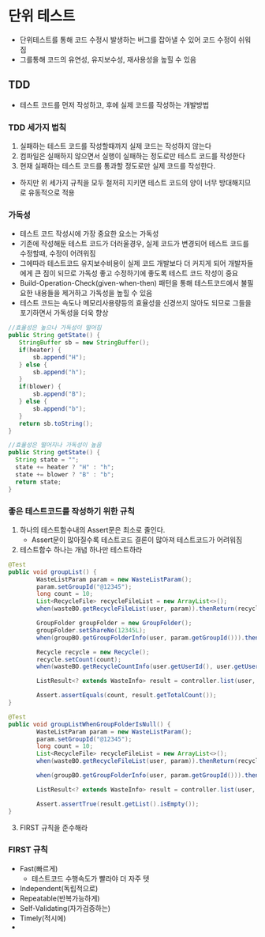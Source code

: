 # 단위 테스트
* 단위테스트를 통해 코드 수정시 발생하는 버그를 잡아낼 수 있어 코드 수정이 쉬워짐
* 그를통해 코드의 유연성, 유지보수성, 재사용성을 높힐 수 있음
## TDD
* 테스트 코드를 먼저 작성하고, 후에 실제 코드를 작성하는 개발방법
### TDD 세가지 법칙
1. 실패하는 테스트 코드를 작성할때까지 실제 코드는 작성하지 않는다
2. 컴파일은 실패하지 않으면서 실행이 실패하는 정도로만 테스트 코드를 작성한다
3. 현재 실패하는 테스트 코드를 통과할 정도로만 실제 코드를 작성한다.
* 하지만 위 세가지 규칙을 모두 철저히 지키면 테스트 코드의 양이 너무 방대해지므로 유동적으로 적용
### 가독성
* 테스트 코드 작성시에 가장 중요한 요소는 가독성
* 기존에 작성해둔 테스트 코드가 더러울경우, 실제 코드가 변경되어 테스트 코드를 수정할때, 수정이 어려워짐
* 그에따라 테스트코드 유지보수비용이 실제 코드 개발보다 더 커지게 되어 개발자들에게 큰 짐이 되므로 가독성 좋고 수정하기에 좋도록 테스트 코드 작성이 중요
* Build-Operation-Check(given-when-then) 패턴을 통해 테스트코드에서 불필요한 내용들을 제거하고 가독성을 높힐 수 있음
* 테스트 코드는 속도나 메모리사용량등의 효율성을 신경쓰지 않아도 되므로 그들을 포기하면서 가독성을 더욱 향상
```java
//효율성은 높으나 가독성이 떨어짐
public String getState() {
   StringBuffer sb = new StringBuffer(); 
   if(heater) {
	   sb.append("H"); 
   } else {
	   sb.append("h");
   }
   if(blower) {
	   sb.append("B"); 
   } else {
	   sb.append("b");
   }
   return sb.toString();
}

//효율성은 떨어지나 가독성이 높음
public String getState() {
  String state = "";
  state += heater ? "H" : "h"; 
  state += blower ? "B" : "b"; 
  return state;
}
```
### 좋은 테스트코드를 작성하기 위한 규칙
1. 하나의 테스트함수내의 Assert문은 최소로 줄인다.
   * Assert문이 많아질수록 테스트코드 결론이 많아져 테스트코드가 어려워짐
3. 테스트함수 하나는 개념 하나만 테스트하라
```java
@Test
public void groupList() {
		WasteListParam param = new WasteListParam();
		param.setGroupId("@12345");
		long count = 10;
		List<RecycleFile> recycleFileList = new ArrayList<>();
		when(wasteBO.getRecycleFileList(user, param)).thenReturn(recycleFileList);

		GroupFolder groupFolder = new GroupFolder();
		groupFolder.setShareNo(12345L);
		when(groupBO.getGroupFolderInfo(user, param.getGroupId())).thenReturn(groupFolder);

		Recycle recycle = new Recycle();
		recycle.setCount(count);
		when(wasteBO.getRecycleCountInfo(user.getUserId(), user.getUserId())).thenReturn(recycle);

		ListResult<? extends WasteInfo> result = controller.list(user, param);

		Assert.assertEquals(count, result.getTotalCount());
}

@Test
public void groupListWhenGroupFolderIsNull() {
		WasteListParam param = new WasteListParam();
		param.setGroupId("@12345");
		long count = 10;
		List<RecycleFile> recycleFileList = new ArrayList<>();
		when(wasteBO.getRecycleFileList(user, param)).thenReturn(recycleFileList);

		when(groupBO.getGroupFolderInfo(user, param.getGroupId())).thenReturn(null);

		ListResult<? extends WasteInfo> result = controller.list(user, param);

		Assert.assertTrue(result.getList().isEmpty());
}
```
3. FIRST 규칙을 준수해라

### FIRST 규칙
* Fast(빠르게)
   * 테스트코드 수행속도가 빨라야 더 자주 텟
* Independent(독립적으로)
* Repeatable(반복가능하게)
* Self-Validating(자가검증하는)
* Timely(적시에)
* 
<!--stackedit_data:
eyJoaXN0b3J5IjpbLTgyMTcyOTg0NywtMTEyNTQyMTM5NF19
-->